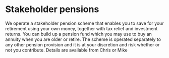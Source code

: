 # Stakeholder pensions

We operate a stakeholder pension scheme that enables you to save for your retirement using your own money, together with tax relief and investment returns. You can build up a pension fund which you may use to buy an annuity when you are older or retire. The scheme is operated separately to any other pension provision and it is at your discretion and risk whether or not you contribute. Details are available from Chris or Mike
